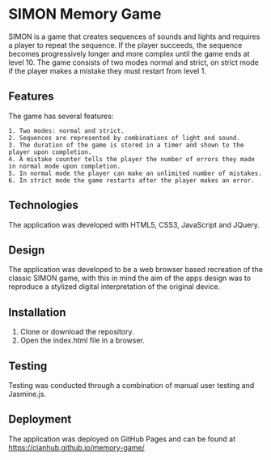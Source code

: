 # SIMON Memory Game 

SIMON is a game that creates sequences of sounds and lights and requires a player to repeat the sequence. If the player succeeds, the sequence becomes progressively longer and more complex until the game ends at level 10. The game consists of two modes normal and strict, on strict mode if the player makes a mistake they must restart from level 1.

## Features

The game has several features:

    1. Two modes: normal and strict.
    2. Sequences are represented by combinations of light and sound.
    3. The duration of the game is stored in a timer and shown to the player upon completion.
    4. A mistake counter tells the player the number of errors they made in normal mode upon completion.
    5. In normal mode the player can make an unlimited number of mistakes.
    6. In strict mode the game restarts after the player makes an error.

## Technologies

The application was developed with HTML5, CSS3, JavaScript and JQuery.

## Design

The application was developed to be a web browser based recreation of the classic SIMON game, with this in mind the aim of the apps design was to reproduce a stylized digital interpretation of the original device.

## Installation

1. Clone or download the repository.
2. Open the index.html file in a browser.

## Testing

Testing was conducted through a combination of manual user testing and Jasmine.js.

## Deployment

The application was deployed on GitHub Pages and can be found at https://cianhub.github.io/memory-game/

